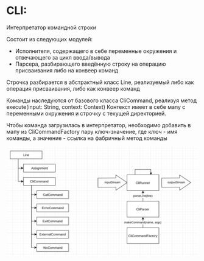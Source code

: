 # CLI:
Интерпретатор командной строки

Состоит из следующих модулей:
* Исполнителя, содержащего в себе переменные окружения и отвечающего за цикл ввода/вывода
* Парсера, разбирающего введённую строку на операцию присваивания либо на конвеер команд

Строчка разбирается в абстрактный класс Line, реализуемый либо как операция присваивания, либо как конвеер команд

Команды наследуются от базового класса CliCommand, реализуя метод execute(input: String, context: Context)
Контекст имеет в себе мапу с переменными окружения и строчку с текущей директорией.

Чтобы команда загрузилась в интерпретатор, необходимо добавить в мапу из CliCommandFactory пару ключ-значение, где ключ - имя команды, а значение - ссылка на фабричный метод команды


![Картинка](https://github.com/dkaznacheev/HSE-SD/blob/cli/Cli/scheme.png)

